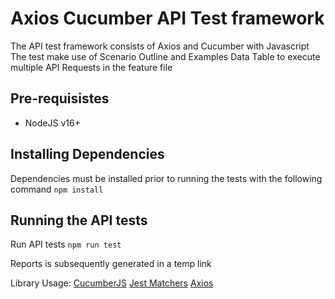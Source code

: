# Axios Cucumber API Test framework

The API test framework consists of Axios and Cucumber with Javascript
The test make use of Scenario Outline and Examples Data Table to execute multiple API Requests in the feature file

## Pre-requisistes

- NodeJS v16+

## Installing Dependencies

Dependencies must be installed prior to running the tests with the following command
`npm install`

## Running the API tests

Run API tests
`npm run test`

Reports is subsequently generated in a temp link

Library Usage:
[CucumberJS](https://cucumber.io/docs/installation/javascript/) 
[Jest Matchers](https://jestjs.io/docs/using-matchers)
[Axios](https://github.com/axios/axios)
